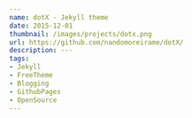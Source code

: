 ```yaml
---
name: dotX - Jekyll theme
date: 2015-12-01
thumbnail: /images/projects/dotx.png
url: https://github.com/nandomoreirame/dotX/
description: ---
tags:
- Jekyll
- FreeTheme
- Blogging
- GithubPages
- OpenSource
---
```

